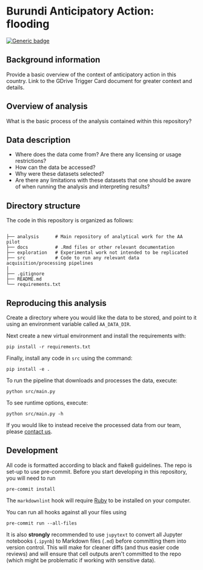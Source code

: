 # Burundi Anticipatory Action: flooding

[![Generic badge](https://img.shields.io/badge/STATUS-UNDER%20DEVELOPMENT-%23007CE0)](https://shields.io/)

## Background information

Provide a basic overview of the context of anticipatory action in this country.
Link to the GDrive Trigger Card document for greater context and details.

## Overview of analysis

What is the basic process of the analysis contained within this repository?

## Data description

- Where does the data come from? Are there any licensing or usage restrictions?
- How can the data be accessed?
- Why were these datasets selected?
- Are there any limitations with these datasets that one should be aware
    of when running the analysis and interpreting results?

## Directory structure

The code in this repository is organized as follows:

```shell

├── analysis      # Main repository of analytical work for the AA pilot
├── docs          # .Rmd files or other relevant documentation
├── exploration   # Experimental work not intended to be replicated
├── src           # Code to run any relevant data acquisition/processing pipelines
|
├── .gitignore
├── README.md
└── requirements.txt

```

## Reproducing this analysis

Create a directory where you would like the data to be stored,
and point to it using an environment variable called
`AA_DATA_DIR`.

Next create a new virtual environment and install the requirements with:

```shell
pip install -r requirements.txt
```

Finally, install any code in `src` using the command:

```shell
pip install -e .
```

To run the pipeline that downloads and processes the data, execute:

```shell
python src/main.py
```

To see runtime options, execute:

```shell
python src/main.py -h
```

If you would like to instead receive the processed data from our team, please
[contact us](mailto:centrehumdata@un.org).

## Development

All code is formatted according to black and flake8 guidelines.
The repo is set-up to use pre-commit.
Before you start developing in this repository, you will need to run

```shell
pre-commit install
```

The `markdownlint` hook will require
[Ruby](https://www.ruby-lang.org/en/documentation/installation/)
to be installed on your computer.

You can run all hooks against all your files using

```shell
pre-commit run --all-files
```

It is also **strongly** recommended to use `jupytext`
to convert all Jupyter notebooks (`.ipynb`) to Markdown files (`.md`)
before committing them into version control. This will make for
cleaner diffs (and thus easier code reviews) and will ensure that cell outputs aren't
committed to the repo (which might be problematic if working with sensitive data).
